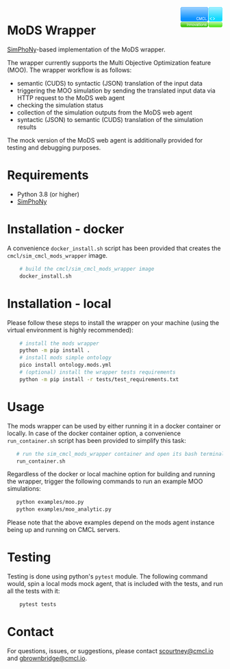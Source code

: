 <img align="right" src="cmcl_logo.png" alt="CMCL Logo">

# MoDS Wrapper

[SimPhoNy](https://github.com/simphony)-based implementation of the MoDS wrapper.

The wrapper currently supports the Multi Objective Optimization feature (MOO). The wrapper workflow is as follows:
- semantic (CUDS) to syntactic (JSON) translation of the input data
- triggering the MOO simulation by sending the translated input data via HTTP request to the MoDS web agent
- checking the simulation status
- collection of the simulation outputs from the MoDS web agent
- syntactic (JSON) to semantic (CUDS) translation of the simulation results

The mock version of the MoDS web agent is additionally provided for testing and debugging purposes.

# Requirements
- Python 3.8 (or higher)
- [SimPhoNy](https://github.com/simphony/osp-core)

# Installation - docker

A convenience `docker_install.sh` script has been provided that creates the `cmcl/sim_cmcl_mods_wrapper` image.

```bash
    # build the cmcl/sim_cmcl_mods_wrapper image
    docker_install.sh
```

# Installation - local

Please follow these steps to install the wrapper on your machine (using the virtual environment is highly recommended):

```bash
    # install the mods wrapper
    python -m pip install .
    # install mods simple ontology
    pico install ontology.mods.yml
    # (optional) install the wrapper tests requirements
    python -m pip install -r tests/test_requirements.txt
```

# Usage

The mods wrapper can be used by either running it in a docker container or locally. In case of the docker container option, a convenience `run_container.sh` script has been provided to simplify this task:

```bash
   # run the sim_cmcl_mods_wrapper container and open its bash terminal
   run_container.sh
```

Regardless of the docker or local machine option for building and running the wrapper, trigger the following commands to run an example MOO simulations:

```bash
   python examples/moo.py
   python examples/moo_analytic.py
```

Please note that the above examples depend on the mods agent instance being up and running on CMCL servers.

# Testing

Testing is done using python's `pytest` module. The following command would, spin a local mods mock agent, that is included with the tests, and run all the tests with it:

```bash
    pytest tests
```

# Contact
For questions, issues, or suggestions, please contact scourtney@cmcl.io and gbrownbridge@cmcl.io.
